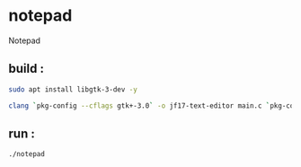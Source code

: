# notepad
Notepad

## build :

```bash
sudo apt install libgtk-3-dev -y
```
```bash
clang `pkg-config --cflags gtk+-3.0` -o jf17-text-editor main.c `pkg-config --libs gtk+-3.0`
```

## run :
```bash
./notepad
```
